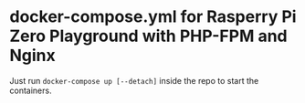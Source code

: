 # docker-compose.yml for Rasperry Pi Zero Playground with PHP-FPM and Nginx

Just run `docker-compose up [--detach]` inside the repo to start the containers.

